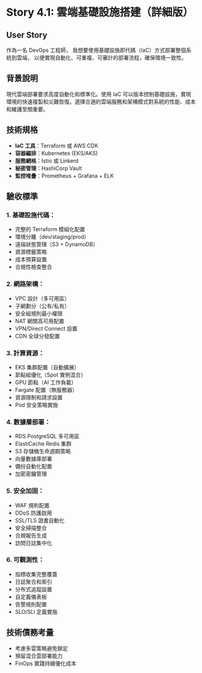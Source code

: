 # Story 4.1: 雲端基礎設施搭建（詳細版）

## User Story
作為一名 DevOps 工程師，
我想要使用基礎設施即代碼（IaC）方式部署整個系統到雲端，
以便實現自動化、可重複、可審計的部署流程，確保環境一致性。

## 背景說明
現代雲端部署要求高度自動化和標準化。使用 IaC 可以版本控制基礎設施，實現環境的快速複製和災難恢復。選擇合適的雲端服務和架構模式對系統的性能、成本和維護至關重要。

## 技術規格
- **IaC 工具**：Terraform 或 AWS CDK
- **容器編排**：Kubernetes (EKS/AKS)
- **服務網格**：Istio 或 Linkerd
- **秘密管理**：HashiCorp Vault
- **監控堆疊**：Prometheus + Grafana + ELK

## 驗收標準

### 1. 基礎設施代碼：
- 完整的 Terraform 模組化配置
- 環境分離（dev/staging/prod）
- 遠端狀態管理（S3 + DynamoDB）
- 資源標籤策略
- 成本預算設置
- 合規性檢查整合

### 2. 網路架構：
- VPC 設計（多可用區）
- 子網劃分（公有/私有）
- 安全組規則最小權限
- NAT 網關高可用配置
- VPN/Direct Connect 設置
- CDN 全球分發配置

### 3. 計算資源：
- EKS 集群配置（自動擴展）
- 節點組優化（Spot 實例混合）
- GPU 節點（AI 工作負載）
- Fargate 配置（無服務器）
- 資源限制和請求設置
- Pod 安全策略實施

### 4. 數據層部署：
- RDS PostgreSQL 多可用區
- ElastiCache Redis 集群
- S3 存儲桶生命週期策略
- 向量數據庫部署
- 備份自動化配置
- 加密密鑰管理

### 5. 安全加固：
- WAF 規則配置
- DDoS 防護啟用
- SSL/TLS 證書自動化
- 安全掃描整合
- 合規報告生成
- 訪問日誌集中化

### 6. 可觀測性：
- 指標收集完整覆蓋
- 日誌聚合和索引
- 分布式追蹤設置
- 自定義儀表板
- 告警規則配置
- SLO/SLI 定義實施

## 技術債務考量
- 考慮多雲策略避免鎖定
- 預留混合雲部署能力
- FinOps 實踐持續優化成本
